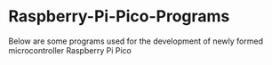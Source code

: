 # Raspberry-Pi-Pico-Programs
Below are some programs used for the development of newly formed microcontroller Raspberry Pi Pico 
